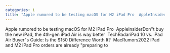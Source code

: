 ```yaml
---
categories: i
title: "Apple rumored to be testing macOS for M2 iPad Pro  AppleInsider"
---
```

Apple rumored to be testing macOS for M2 iPad Pro&nbsp;&nbsp;AppleInsiderDon"t buy the new iPad, the 4th-gen iPad Air is way better&nbsp;&nbsp;TechRadariPad 10 vs. iPad Air Buyer"s Guide: Is the $150 Difference Worth It?&nbsp;&nbsp;MacRumors2022 iPad and M2 iPad Pro orders are already "preparing to 